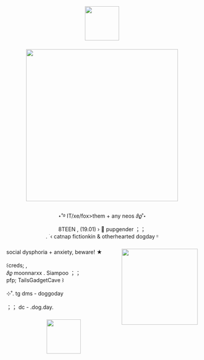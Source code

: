 <div align="center">
  <img height="90" src="https://64.media.tumblr.com/a274a0463c927d9438c32dc34e386ef2/1d1a397483c48290-7c/s2048x3072/e686642dd39f117f2733174cca588b2da7402d89.pnj"  />
</div>

###

<div align="center">
  <img height="400" src="https://cdn.discordapp.com/attachments/1149675345436479512/1228002493313843361/image.png?ex=662a7571&is=66180071&hm=5daeaa592b46908d4c773c4541a914b57d863715301ff229168e796e52557f59&"  />
</div>

###

<p align="center">⋆˚࿔ IT/xe/fox>them + any neos 𝜗𝜚˚⋆  <br>8TEEN , (19.01) › 🌙 pupgender ；；<br>. ࣪ ‹ catnap fictionkin & otherhearted dogday ᵎᵎ</p>

###

<img align="right" height="200" src="https://cdn.discordapp.com/attachments/1149675345436479512/1228003227350470826/12312312.jpg?ex=662a7620&is=66180120&hm=6da231cfa94787676032d3fdaa4547234e7fdff6f2f1e651460c165dd22613f9&"  />

###

<p align="left">social dysphoria + anxiety, beware! ★ <br><br> ꒰creds; , <br>𝜗𝜚 moonnarxx . Siampoo ；；<br>pfp; TailsGadgetCave ꒱<br><br>⊹˚.‎ tg dms - doggoday<br><br>；； dc - .dog.day.</p>

###

<div align="center">
  <img height="90" src="https://64.media.tumblr.com/a274a0463c927d9438c32dc34e386ef2/1d1a397483c48290-7c/s2048x3072/e686642dd39f117f2733174cca588b2da7402d89.pnj"  />
</div>

###
